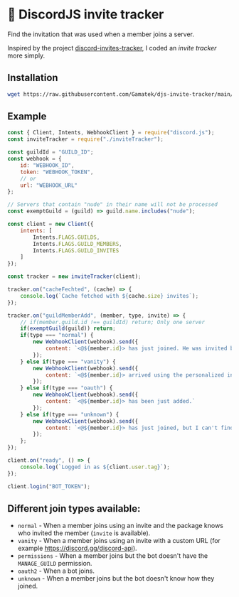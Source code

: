 # 📧 DiscordJS invite tracker

Find the invitation that was used when a member joins a server.

Inspired by the project [discord-invites-tracker](https://github.com/Androz2091/discord-invites-tracker), I coded an *invite tracker* more simply.

## Installation
```bash
wget https://raw.githubusercontent.com/Gamatek/djs-invite-tracker/main/inviteTracker.js
```

## Example
```js
const { Client, Intents, WebhookClient } = require("discord.js");
const inviteTracker = require("./inviteTracker");

const guildId = "GUILD_ID";
const webhook = {
    id: "WEBHOOK_ID",
    token: "WEBHOOK_TOKEN",
    // or
    url: "WEBHOOK_URL"
};

// Servers that contain "nude" in their name will not be processed
const exemptGuild = (guild) => guild.name.includes("nude");

const client = new Client({
    intents: [
        Intents.FLAGS.GUILDS,
        Intents.FLAGS.GUILD_MEMBERS,
        Intents.FLAGS.GUILD_INVITES
    ]
});

const tracker = new inviteTracker(client);

tracker.on("cacheFechted", (cache) => {
    console.log(`Cache fetched with ${cache.size} invites`);
});

tracker.on("guildMemberAdd", (member, type, invite) => {
    // if(member.guild.id !== guildId) return; Only one server
    if(exemptGuild(guild)) return;
    if(type === "normal") {
        new WebhookClient(webhook).send({
            content: `<@${member.id}> has just joined. He was invited by **${invite.inviter.tag}**.`
        });
    } else if(type === "vanity") {
        new WebhookClient(webhook).send({
            content: `<@${member.id}> arrived using the personalized invitation.`
        });
    } else if(type === "oauth") {
        new WebhookClient(webhook).send({
            content: `<@${member.id}> has been just added.`
        });
    } else if(type === "unknown") {
        new WebhookClient(webhook).send({
            content: `<@${member.id}> has just joined, but I can't find out who invited him.`
        });
    };
});

client.on("ready", () => {
    console.log(`Logged in as ${client.user.tag}`);
});

client.login("BOT_TOKEN");
```

## Different join types available:
* `normal` - When a member joins using an invite and the package knows who invited the member (`invite` is available).
* `vanity` - When a member joins using an invite with a custom URL (for example https://discord.gg/discord-api).
* `permissions` - When a member joins but the bot doesn't have the `MANAGE_GUILD` permission.
* `oauth2` - When a bot joins.
* `unknown` - When a member joins but the bot doesn't know how they joined.
